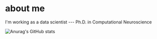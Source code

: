 # about me

I'm working as a data scientist --- Ph.D. in Computational Neuroscience


![Anurag's GitHub stats](https://github-readme-stats.vercel.app/api?username=vsteiger&show_icons=true&theme=radical)

